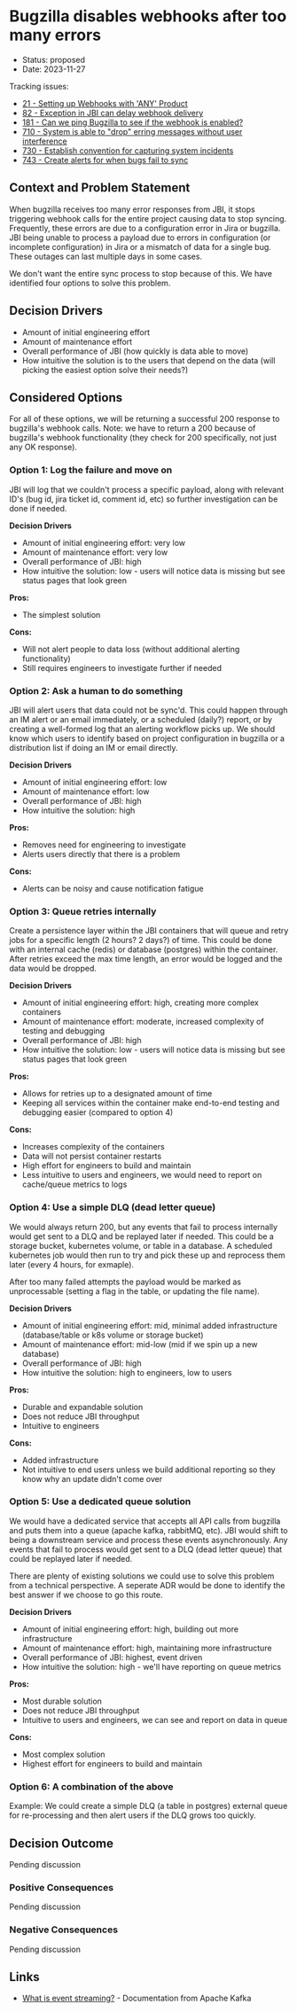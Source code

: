 # Bugzilla disables webhooks after too many errors

- Status: proposed
- Date: 2023-11-27

Tracking issues: 
- [21 - Setting up Webhooks with 'ANY' Product](https://github.com/mozilla/jira-bugzilla-integration/issues/21)
- [82 - Exception in JBI can delay webhook delivery](https://github.com/mozilla/jira-bugzilla-integration/issues/82)
- [181 - Can we ping Bugzilla to see if the webhook is enabled?](https://github.com/mozilla/jira-bugzilla-integration/issues/181)
- [710 - System is able to "drop" erring messages without user interference](https://github.com/mozilla/jira-bugzilla-integration/issues/710)
- [730 - Establish convention for capturing system incidents](https://github.com/mozilla/jira-bugzilla-integration/issues/730)
- [743 - Create alerts for when bugs fail to sync](https://github.com/mozilla/jira-bugzilla-integration/issues/743)

## Context and Problem Statement
When bugzilla receives too many error responses from JBI, it stops triggering webhook calls for the entire project causing data to stop syncing. Frequently, these errors are due to a configuration error in Jira or bugzilla. JBI being unable to process a payload due to errors in configuration (or incomplete configuration) in Jira or a mismatch of data for a single bug. These outages can last multiple days in some cases.

We don't want the entire sync process to stop because of this. We have identified four options to solve this problem.

## Decision Drivers

- Amount of initial engineering effort
- Amount of maintenance effort
- Overall performance of JBI (how quickly is data able to move)
- How intuitive the solution is to the users that depend on the data (will picking the easiest option solve their needs?)

## Considered Options
For all of these options, we will be returning a successful 200 response to bugzilla's webhook calls. Note: we have to return a 200 because of bugzilla's webhook functionality (they check for 200 specifically, not just any OK response).

### Option 1: Log the failure and move on
JBI will log that we couldn't process a specific payload, along with relevant ID's (bug id, jira ticket id, comment id, etc) so further investigation can be done if needed.

**Decision Drivers**
- Amount of initial engineering effort: very low
- Amount of maintenance effort: very low
- Overall performance of JBI: high
- How intuitive the solution: low - users will notice data is missing but see status pages that look green

**Pros:**
- The simplest solution

**Cons:**
- Will not alert people to data loss (without additional alerting functionality)
- Still requires engineers to investigate further if needed

### Option 2: Ask a human to do something
JBI will alert users that data could not be sync'd. This could happen through an IM alert or an email immediately, or a scheduled (daily?) report, or by creating a well-formed log that an alerting workflow picks up. We should know which users to identify based on project configuration in bugzilla or a distribution list if doing an IM or email directly.

**Decision Drivers**
- Amount of initial engineering effort: low
- Amount of maintenance effort: low
- Overall performance of JBI: high
- How intuitive the solution: high

**Pros:**
- Removes need for engineering to investigate
- Alerts users directly that there is a problem

**Cons:**
- Alerts can be noisy and cause notification fatigue

### Option 3: Queue retries internally
Create a persistence layer within the JBI containers that will queue and retry jobs for a specific length (2 hours? 2 days?) of time. This could be done with an internal cache (redis) or database (postgres) within the container. After retries exceed the max time length, an error would be logged and the data would be dropped.

**Decision Drivers**
- Amount of initial engineering effort: high, creating more complex containers
- Amount of maintenance effort: moderate, increased complexity of testing and debugging
- Overall performance of JBI: high
- How intuitive the solution: low - users will notice data is missing but see status pages that look green

**Pros:**
- Allows for retries up to a designated amount of time
- Keeping all services within the container make end-to-end testing and debugging easier (compared to option 4)

**Cons:**
- Increases complexity of the containers
- Data will not persist container restarts
- High effort for engineers to build and maintain
- Less intuitive to users and engineers, we would need to report on cache/queue metrics to logs

### Option 4: Use a simple DLQ (dead letter queue)
We would always return 200, but any events that fail to process internally would get sent to a DLQ and be replayed later if needed. This could be a storage bucket, kubernetes volume, or table in a database. A scheduled kubernetes job would then run to try and pick these up and reprocess them later (every 4 hours, for exmaple). 

After too many failed attempts the payload would be marked as unprocessable (setting a flag in the table, or updating the file name).

**Decision Drivers**
- Amount of initial engineering effort: mid, minimal added infrastructure (database/table or k8s volume or storage bucket)
- Amount of maintenance effort: mid-low (mid if we spin up a new database)
- Overall performance of JBI: high
- How intuitive the solution: high to engineers, low to users

**Pros:**
- Durable and expandable solution
- Does not reduce JBI throughput
- Intuitive to engineers

**Cons:**
- Added infrastructure
- Not intuitive to end users unless we build additional reporting so they know why an update didn't come over

### Option 5: Use a dedicated queue solution
We would have a dedicated service that accepts all API calls from bugzilla and puts them into a queue (apache kafka, rabbitMQ, etc). JBI would shift to being a downstream service and process these events asynchronously. Any events that fail to process would get sent to a DLQ (dead letter queue) that could be replayed later if needed.

There are plenty of existing solutions we could use to solve this problem from a technical perspective. A seperate ADR would be done to identify the best answer if we choose to go this route.

**Decision Drivers**
- Amount of initial engineering effort: high, building out more infrastructure
- Amount of maintenance effort: high, maintaining more infrastructure
- Overall performance of JBI: highest, event driven
- How intuitive the solution: high - we'll have reporting on queue metrics

**Pros:**
- Most durable solution
- Does not reduce JBI throughput
- Intuitive to users and engineers, we can see and report on data in queue

**Cons:**
- Most complex solution
- Highest effort for engineers to build and maintain

### Option 6: A combination of the above
Example: We could create a simple DLQ (a table in postgres) external queue for re-processing and then alert users if the DLQ grows too quickly.

## Decision Outcome

Pending discussion

### Positive Consequences <!-- optional -->

Pending discussion

### Negative Consequences <!-- optional -->

Pending discussion

## Links 
- [What is event streaming?](https://kafka.apache.org/documentation/#intro_streaming) - Documentation from Apache Kafka
